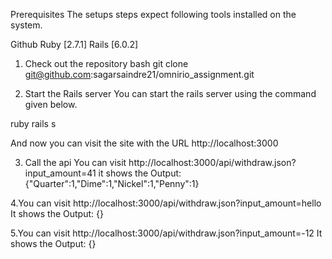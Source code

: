 Prerequisites
The setups steps expect following tools installed on the system.

Github
Ruby [2.7.1]
Rails [6.0.2]
1. Check out the repository
bash git clone git@github.com:sagarsaindre21/omnirio_assignment.git

2. Start the Rails server
You can start the rails server using the command given below.

ruby rails s

And now you can visit the site with the URL http://localhost:3000

3. Call the api
You can visit http://localhost:3000/api/withdraw.json?input_amount=41
it shows the Output:
     {"Quarter":1,"Dime":1,"Nickel":1,"Penny":1}
     
4.You can visit http://localhost:3000/api/withdraw.json?input_amount=hello
It shows the Output:
     {}
     
5.You can visit http://localhost:3000/api/withdraw.json?input_amount=-12
It shows the Output:
     {}
     
     
     
